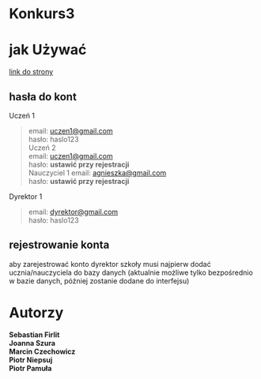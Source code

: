# Konkurs3

# jak Używać
[link do strony](https://dziennik.hlandia.pl/)

## hasła do kont
Uczeń 1<br>
> email: uczen1@gmail.com<br>
> hasło: haslo123<br>
Uczeń 2<br>
> email: uczen1@gmail.com<br>
> hasło: **ustawić przy rejestracji**<br>
Nauczyciel 1
>email: agnieszka@gmail.com<br>
> hasło: **ustawić przy rejestracji**<br>

Dyrektor 1<br>
> email: dyrektor@gmail.com<br>
> hasło: haslo123<br>

## rejestrowanie konta
aby zarejestrować konto dyrektor szkoły musi najpierw dodać ucznia/nauczyciela do bazy danych (aktualnie możliwe tylko bezpośrednio w bazie danych, później zostanie dodane do interfejsu)

# Autorzy<br>
**Sebastian Firlit**<br>
**Joanna Szura**<br>
**Marcin Czechowicz**<br>
**Piotr Niepsuj**<br>
**Piotr Pamuła**<br>
<!-- - [Podział pracy](##Podział-pracy)<br>
- [pomysły](##pomysły)

Jakieś informacje<br>
ciąg dalszy informacji

---
## **Podział pracy**
**Seba** - html, css    
**Asia**    
**Marcin**  
**Piter Dont break** - ☑ dane kontaktowe do nauczycieli, szczęśliwy numerek, informacje o szkole, oceny, frekfencja   
**Piotr Pamuła** javascript

## **pomysły**
### strona nauczycieli
> - wpisywanie ocen
> - wpisywanie uwag
> - pokazywanie zastępstw i zajęć dodatkowy (zawartych w jego planie lekcji)
> - informacje o szkole
> - wiadomości
> - wpisywanie obecności
> - wpisywanie dni wolnych
> - wpisywanie tematów lekcji i zadania domowego
> - wpisywanie sprawdzianów
### strona ogólna
> - Plan lekcji z linkami do e-lekcji wprowadzanymi przez nauczyciela (na zasadzie teams)
> - Zakładka wycieczki
> - odliczanie do końca roku
> - najbliższe dni wolne
> - najbliższe sprawdziany/zadania domowe
> - lista książek wymaganych do przedmiotu
> - plan lekcji ( w tym zajęcia dodatkowe)
> - frekfencja
> - oceny 
> - uwagi 
> - zastępstwa
> - informacje o szkole
> - wiadomości
> - szczęśliwy numerek
> - ☑ Dane kontaktowe do nauczycieli (emaile i nr telefonów) i do sekretariatu -->


